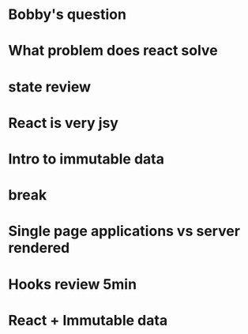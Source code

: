# Bobby's question

# What problem does react solve

# state review

# React is very jsy

# Intro to immutable data 

# break

# Single page applications vs server rendered

# Hooks review 5min

# React + Immutable data

